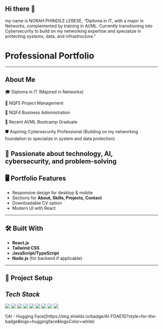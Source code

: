 ## Hi there 👋
my name is NORAH PHINDILE LEBESE, “Diploma in IT, with a major in Networks, complemented by training in AI/ML. Currently transitioning into Cybersecurity to build on my networking expertise and specialize in protecting systems, data, and infrastructure.”
# Professional Portfolio 

---

## About Me

🎓 Diploma in IT (Majored in Networks)

📘 NQF5 Project Management

📘 NQF4 Business Administration

🤖 Recent AI/ML Bootcamp Graduate

🛡️ Aspiring Cybersecurity Professional (Building on my networking foundation to specialize in system and data protection)

🌱 Passionate about technology, AI, cybersecurity, and problem-solving
---

## 🖥️ Portfolio Features
- Responsive design for desktop & mobile  
- Sections for **About, Skills, Projects, Contact**  
- Downloadable CV option  
- Modern UI with React  

---

## 🛠️ Built With
- **React.js**  
- **Tailwind CSS**  
- **JavaScript/TypeScript**  
- **Node.js** (for backend if applicable)  

---

## 📂 Project Setup

## *Tech Stack*
<p align="left">
<img src="https://img.shields.io/badge/SQL-4479A1?style=for-the-badge&logo=postgresql&logoColor=white"/>
<img src="https://img.shields.io/badge/Python-FFD43B?style=for-the-badge&logo=python&logoColor=blue"/>
<img src="https://img.shields.io/badge/Excel-217346?style=for-the-badge&logo=microsoft-excel&logoColor=white"/>
<img src="https://img.shields.io/badge/Tableau-E97627?style=for-the-badge&logo=tableau&logoColor=white"/>
<img src="https://img.shields.io/badge/Power%20BI-F2C811?style=for-the-badge&logo=powerbi&logoColor=black"/>
<img src="https://img.shields.io/badge/R-276DC3?style=for-the-badge&logo=r&logoColor=white"/>
<img src="https://img.shields.io/badge/HTML5-E34F26?style=for-the-badge&logo=html5&logoColor=white"/>
<img src="https://img.shields.io/badge/CSS3-1572B6?style=for-the-badge&logo=css3&logoColor=white"/>
<img src="https://img.shields.io/badge/JavaScript-F7DF1E?style=for-the-badge&logo=javascript&logoColor=black"/>
</p>
![AI - Hugging Face](https://img.shields.io/badge/AI-FDAE1D?style=for-the-badge&logo=huggingface&logoColor=white)
 


